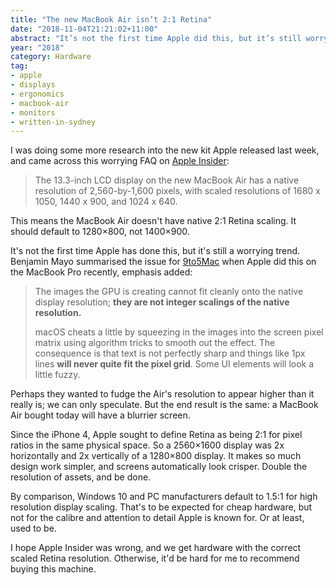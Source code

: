 ```yaml
---
title: "The new MacBook Air isn’t 2:1 Retina"
date: "2018-11-04T21:21:02+11:00"
abstract: "It’s not the first time Apple did this, but it’s still worrying."
year: "2018"
category: Hardware
tag:
- apple
- displays
- ergonomics
- macbook-air
- monitors
- written-in-sydney
---
```

I was doing some more research into the new kit Apple released last week, and came across this worrying FAQ on [Apple Insider]\:

> The 13.3-inch LCD display on the new MacBook Air has a native resolution of 2,560-by-1,600 pixels, with scaled resolutions of 1680 x 1050, 1440 x 900, and 1024 x 640.

This means the MacBook Air doesn't have native 2:1 Retina scaling. It should default to 1280×800, not 1400×900.

It's not the first time Apple has done this, but it's still a worrying trend. Benjamin Mayo summarised the issue for [9to5Mac] when Apple did this on the MacBook Pro recently, emphasis added:

> The images the GPU is creating cannot fit cleanly onto the native display resolution; **they are not integer scalings of the native resolution.**
> 
> macOS cheats a little by squeezing in the images into the screen pixel matrix using algorithm tricks to smooth out the effect. The consequence is that text is not perfectly sharp and things like 1px lines **will never quite fit the pixel grid**. Some UI elements will look a little fuzzy. 

Perhaps they wanted to fudge the Air's resolution to appear higher than it really is; we can only speculate. But the end result is the same: a MacBook Air bought today will have a blurrier screen.

Since the iPhone 4, Apple sought to define Retina as being 2:1 for pixel ratios in the same physical space. So a 2560×1600 display was 2x horizontally and 2x vertically of a 1280×800 display. It makes so much design work simpler, and screens automatically look crisper. Double the resolution of assets, and be done. 

By comparison, Windows 10 and PC manufacturers default to 1.5:1 for high resolution display scaling. That's to be expected for cheap hardware, but not for the calibre and attention to detail Apple is known for. Or at least, used to be.

I hope Apple Insider was wrong, and we get hardware with the correct scaled Retina resolution. Otherwise, it'd be hard for me to recommend buying this machine.

[Apple Insider]: http://appleinsider.com/articles/18/11/01/frequently-asked-questions-about-the-2018-macbook-air "Frequently asked questions about the 2018 MacBook Air"
[9to5Mac]: https://9to5mac.com/2016/12/02/15-inch-macbook-pro-screen-resolution-blurry/

